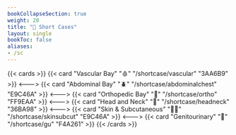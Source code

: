 ```yaml
---
bookCollapseSection: true
weight: 20
title: "🧬 Short Cases"
layout: single
bookToc: false
aliases:
- /sc
---
```

{{< cards >}}
{{< card "Vascular Bay" "🩸" "/shortcase/vascular" "3AA6B9" >}}
<--->
{{< card "Abdominal Bay" "🪲" "/shortcase/abdominalchest" "E9C46A" >}}
<--->
{{< card "Orthopedic Bay" "🦴" "/shortcase/ortho" "FF9EAA" >}}
<--->
{{< card "Head and Neck" "🐳" "/shortcase/headneck" "36BA98" >}}
<--->
{{< card "Skin & Subcutaneous" "🧘‍♀️" "/shortcase/skinsubcut" "E9C46A" >}}
<--->
{{< card "Genitourinary" "🌸" "/shortcase/gu" "F4A261" >}}
{{< /cards >}}
